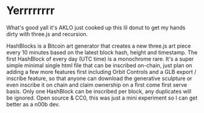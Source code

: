 # Yerrrrrrrr
What's good yall it's AKLO just cooked up this lil donut to get my hands dirty with three.js and recursion. 

HashBlocks is a Bitcoin art generator that creates a new three.js art piece every 10 minutes based on the latest block hash, height and timestamp. The first HashBlock of every day (UTC time) is a monochrome rare. It's a super simple minimal single html file that can be inscribed on-chain, just plan on adding a few more features first including Orbit Controls and a GLB export / inscribe feature, so that anyone can download the generative sculpture or even inscribe it on chain and claim ownership on a first come first serve basis. Only one HashBlock can be inscribed per block, any duplicates will be ignored. Open source & CC0, this was just a mini experiment so I can get better as a n00b dev.
